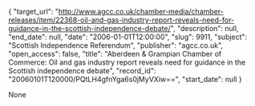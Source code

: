 {
  "target_url": "http://www.agcc.co.uk/chamber-media/chamber-releases/item/22368-oil-and-gas-industry-report-reveals-need-for-guidance-in-the-scottish-independence-debate/", 
  "description": null, 
  "end_date": null, 
  "date": "2006-01-01T12:00:00", 
  "slug": 9911, 
  "subject": "Scottish Independence Referendum", 
  "publisher": "agcc.co.uk", 
  "open_access": false, 
  "title": "Aberdeen & Grampian Chamber of Commerce: Oil and gas industry report reveals need for guidance in the Scottish independence debate", 
  "record_id": "20060101T120000/PQtLH4gfnYga6s0jMyVXiw==", 
  "start_date": null
}

None